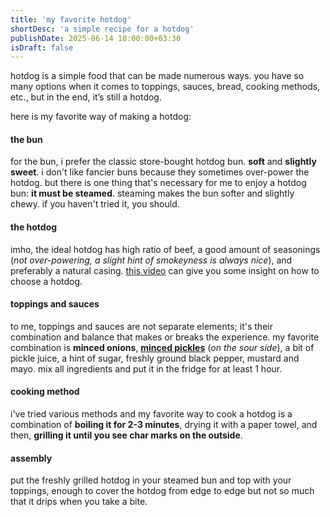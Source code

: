 ```yaml
---
title: 'my favorite hotdog'
shortDesc: 'a simple recipe for a hotdog'
publishDate: 2025-06-14 18:00:00+03:30
isDraft: false
---
```


hotdog is a simple food that can be made numerous ways. you have so many options when
it comes to toppings, sauces, bread, cooking methods, etc., but in the end, it’s still a hotdog.

here is my favorite way of making a hotdog:

#### the bun

for the bun, i prefer the classic store-bought hotdog bun. **soft** and **slightly sweet**.
i don't like fancier buns because they sometimes over-power the hotdog.
but there is one thing that's necessary for me to enjoy a hotdog bun: **it must be steamed**.
steaming makes the bun softer and slightly chewy. if you haven't tried it, you should.

#### the hotdog

imho, the ideal hotdog has high ratio of beef, a good amount of seasonings (_not over-powering, a slight hint of smokeyness is always nice_),
and preferably a natural casing. [this video](https://www.youtube.com/watch?v=cn0bsLj9i3U) can give you some insight on how to choose a hotdog.

#### toppings and sauces

to me, toppings and sauces are not separate elements; it's their combination and balance that makes or breaks the experience.
my favorite combination is **minced onions**, **[minced pickles](https://pithandrind.com/diy-tarragon-vinegar-tarragon-infused-pickles/)** (_on the sour side_), a bit of pickle juice, a hint of sugar, freshly ground black pepper, mustard and mayo. mix all ingredients and put
it in the fridge for at least 1 hour.

#### cooking method

i've tried various methods and my favorite way to cook a hotdog is a combination of **boiling it for 2-3 minutes**, drying it with a paper towel,
and then, **grilling it until you see char marks on the outside**.

#### assembly

put the freshly grilled hotdog in your steamed bun and top with your toppings, enough to cover the hotdog from edge to edge but
not so much that it drips when you take a bite.
